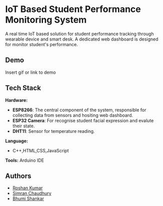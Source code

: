 
# IoT Based Student Performance Monitoring System

A real time IoT based solution for student performance tracking through wearable device and smart desk. A dedicated web dashboard is designed for monitor student's performance.



## Demo

Insert gif or link to demo


## Tech Stack

**Hardware:** 
- **ESP8266**: The central component of the system, responsible for collecting data from sensors and hositing web dashboard.
- **ESP32 Camera**: For recognise student facial expression and evalute their state.
- **DHT11**: Sensor for temperature reading.

**Language:** 
- C++,HTML,CSS,JavaScript

**Tools:** Arduino IDE


## Authors

- [Roshan Kumar](https://github.com/Roshan5566101)
- [Simran Chaudhury](https://github.com/iamsmrn)
- [Bhumi Shankar](https://github.com/iambhumi)

